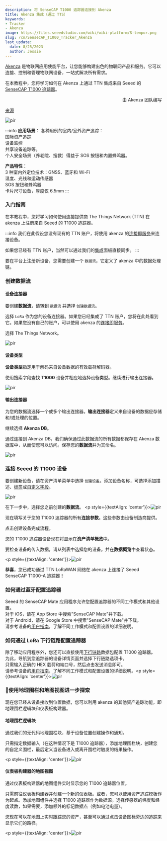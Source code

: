 ```yaml
---
description: 将 SenseCAP T1000 追踪器连接到 Akenza
title: Akenza 集成（通过 TTS）
keywords:
- Tracker
- Akenza
image: https://files.seeedstudio.com/wiki/wiki-platform/S-tempor.png
slug: /cn/SenseCAP_T1000_Tracker_Akenza
last_update:
  date: 8/25/2023
  author: Jessie
---
```


[Akenza](https://akenza.io/) 是物联网应用使能平台，让您能够构建出色的物联网产品和服务。它可以连接、控制和管理物联网设备，一站式解决所有需求。

在本教程中，您将学习如何在 Akenza 上通过 TTN 集成来自 Seeed 的 [SenseCAP T1000 追踪器](https://www.seeedstudio.com/SenseCAP-Card-Tracker-T1000-A-p-5697.html)。
​
<div align="right">
由 Akenza 团队编写
</div>

[来源](https://docs.akenza.io/akenza.io/tutorials/add-devices/how-to-integrate-the-seeed-sensecap-t1000-tracker-on-akenza)

<p style={{textAlign: 'center'}}><img src="https://3656276971-files.gitbook.io/~/files/v0/b/gitbook-x-prod.appspot.com/o/spaces%2F-MMKXTFIN5ZlLOjBlfC4%2Fuploads%2FBvnwVdfDW4JXHXEbrjs3%2FT1000%20tracker.png?alt=media&token=dedacd81-e952-4e83-90bf-f004e99adc08" alt="pir" width={400} height="auto" /></p>


:::info
**应用场景**：
各种用例的室内/室外资产追踪：<br/>
国际资产追踪<br/>
设备监控<br/>
共享设备追踪等。<br/>
个人安全场景（养老院、搜救）得益于 SOS 按钮和内置蜂鸣器。<br/>

**产品特性**：<br/>
3 种室内外定位技术：GNSS、蓝牙和 Wi-Fi<br/>
温度、光线和运动传感器<br/>
SOS 按钮和蜂鸣器<br/>
卡片尺寸设备，厚度仅 6.5mm
:::


### 入门指南

在本教程中，您将学习如何使用连接提供商 The Things Network (TTN) 在 akenza 上注册来自 Seeed 的 T1000 追踪器。

:::info
我们在此假设您没有现有的 TTN 账户，将使用 akenza 的[连接即服务](https://docs.akenza.io/akenza.io/get-started/your-integration)来连接设备。

如果您已经有 TTN 账户，当然可以通过我们的[集成](https://docs.akenza.io/akenza.io/get-started/your-integration#2.-integrations)面板直接同步。
:::

要在平台上注册新设备，您需要创建一个 `数据流`，它定义了 akenza 中的数据处理链。

### 创建数据流

#### 设备连接器

要创建**数据流**，请转到 `数据流` 并选择 `创建数据流`。

选择 `LoRa` 作为您的设备连接器。如果您已经集成了 TTN 账户，您将在此处看到它。如果您没有自己的账户，可以使用 akenza 的[连接即服务](https://docs.akenza.io/akenza.io/get-started/your-integration)。

选择 The Things Network。
<p style={{textAlign: 'center'}}><img src="https://3656276971-files.gitbook.io/~/files/v0/b/gitbook-x-prod.appspot.com/o/spaces%2F-MMKXTFIN5ZlLOjBlfC4%2Fuploads%2FBNwN5xlVesDpVxHQ3H4d%2FT1000-DF.png?alt=media&token=540e39fd-bea3-46dd-84a7-6af601e772f7" alt="pir" width={800} height="auto" /></p>

#### 设备类型

**设备类型**指定用于解码来自设备数据的有效载荷解码器。

使用搜索字段查找 **T1000** 设备并相应地选择设备类型。继续进行输出连接器。

<p style={{textAlign: 'center'}}><img src="https://3656276971-files.gitbook.io/~/files/v0/b/gitbook-x-prod.appspot.com/o/spaces%2F-MMKXTFIN5ZlLOjBlfC4%2Fuploads%2FUuglz0pXA3SEsX59cdxJ%2FT1000-DF-2.png?alt=media&token=16c0dd80-f402-4477-857b-b0de9601b27b" alt="pir" width={800} height="auto" /></p>

#### 输出连接器

为您的数据流选择一个或多个输出连接器。**输出连接器**定义来自设备的数据应存储和/或处理的位置。

继续选择 **Akenza DB**。

通过连接到 Akenza DB，我们确保通过此数据流的所有数据都保存在 Akenza 数据库中，从而使您可以访问。保存您的**数据流**并为其命名。

<p style={{textAlign: 'center'}}><img src="https://3656276971-files.gitbook.io/~/files/v0/b/gitbook-x-prod.appspot.com/o/spaces%2F-MMKXTFIN5ZlLOjBlfC4%2Fuploads%2FSOGhuXN5SrmIMjchCCJP%2FT1000-DF-3.png?alt=media&token=7e43e9ab-1a9a-4609-b1c7-36ceeaf71635" alt="pir" width={800} height="auto" /></p>


### 连接 Seeed 的 T1000 设备

要创建新设备，请在资产清单菜单中选择 `创建设备`。添加设备名称，可选择添加描述、[标签](https://docs.akenza.io/akenza.io/get-started/create-new-device/how-to-use-tags-on-akenza)或[自定义字段](https://docs.akenza.io/akenza.io/get-started/create-new-device/how-to-use-custom-fields-on-akenza)。

<p style={{textAlign: 'center'}}><img src="https://3656276971-files.gitbook.io/~/files/v0/b/gitbook-x-prod.appspot.com/o/spaces%2F-MMKXTFIN5ZlLOjBlfC4%2Fuploads%2FI6gtMgKsAlazzNMO2Umz%2FT1000-CD-1.png?alt=media&token=ef5c5b56-1409-4b89-8893-66ca3bdb5822" alt="pir" width={800} height="auto" /></p>

在下一步中，选择您之前创建的**数据流**。
​<p style={{textAlign: 'center'}}><img src="https://3656276971-files.gitbook.io/~/files/v0/b/gitbook-x-prod.appspot.com/o/spaces%2F-MMKXTFIN5ZlLOjBlfC4%2Fuploads%2FVPZ35a4DKdujIqlP84gR%2FT1000-CD-2.png?alt=media&token=73ced82f-ea7b-436c-a42d-36dc44ec3f12" alt="pir" width={800} height="auto" /></p>

现在填写关于您的 T1000 追踪器的所有**连接参数**。这些参数由设备制造商提供。

点击创建设备完成流程。

您的 T1000 追踪器设备现在将显示在**资产清单概览**中。

要检查设备的传入数据，请从列表中选择您的设备，并在**数据概览**中查看状态。

​<p style={{textAlign: 'center'}}><img src="https://3656276971-files.gitbook.io/~/files/v0/b/gitbook-x-prod.appspot.com/o/spaces%2F-MMKXTFIN5ZlLOjBlfC4%2Fuploads%2Fllgd7HtP8VBZbAgeNU4M%2FT1000-Asset.png?alt=media&token=2665b736-aed6-4533-b7bb-aaa5542f5d67" alt="pir" width={800} height="auto" /></p>

**恭喜**，您已成功通过 TTN LoRaWAN 网络在 akenza 上连接了 Seeed SenseCAP T1000-A 追踪器！

### 如何通过蓝牙配置追踪器

Seeed 的 SenseCAP Mate 应用程序允许您配置追踪器的不同工作模式和其他设置。<br/> 
对于 iOS，请在 App Store 中搜索"SenseCAP Mate"并下载。<br/>
对于 Android，请在 Google Store 中搜索"SenseCAP Mate"并下载。<br/>
请参考设备的[用户指南](https://files.seeedstudio.com/products/SenseCAP/SenseCAP_Tracker/SenseCAP_Tracker_T1000-AB_User_Guide.pdf)，了解不同工作模式和配置设置的详细说明。

### 如何通过 LoRa 下行链路配置追踪器

除了移动应用程序外，您还可以直接使用[下行链路](https://docs.akenza.io/akenza.io/get-started/connectors/downlink)数据包配置 T1000 追踪器。<br/>
为此，导航到您追踪器的设备详情页面并选择下行链路选项卡。<br/>
只需输入正确的 HEX 载荷和端口号，然后点击发送消息即可。<br/>
请参考设备的[用户指南](https://files.seeedstudio.com/products/SenseCAP/SenseCAP_Tracker/SenseCAP_Tracker_T1000-AB_User_Guide.pdf)，了解不同工作模式和配置设置的详细说明。
​
​<p style={{textAlign: 'center'}}><img src="https://3656276971-files.gitbook.io/~/files/v0/b/gitbook-x-prod.appspot.com/o/spaces%2F-MMKXTFIN5ZlLOjBlfC4%2Fuploads%2F5KtoZmSstaZQ7vMLevdo%2FT1000-downlink.png?alt=media&token=e8d29de7-9b7a-4c57-8376-443ceb8c9ee1" alt="pir" width={800} height="auto" /></p>

### 🚀使用地理围栏和地图视图进一步探索

现在您已经从设备接收到位置数据，您可以利用 akenza 的其他资产追踪功能，即地理围栏逻辑块和仪表板构建器。

#### 地理围栏逻辑块

通过我们的无代码地理围栏块，基于设备位置创建操作和通知。

只需指定数据输入（在这种情况下是 T1000 追踪器），添加地理围栏块，创建您的自定义围栏，最后定义当设备进入或离开围栏时触发的结果操作。

​<p style={{textAlign: 'center'}}><img src="https://3656276971-files.gitbook.io/~/files/v0/b/gitbook-x-prod.appspot.com/o/spaces%2F-MMKXTFIN5ZlLOjBlfC4%2Fuploads%2FhlQoCpjhK7JyUYmUTGSg%2FT1000-geofense.png?alt=media&token=835f6423-4474-44d6-8712-cd6c500e6f7f" alt="pir" width={800} height="auto" /></p>

#### 仪表板构建器的地图视图

通过仪表板构建器的地图组件实时显示您的 T1000 追踪器位置。

只需前往仪表板构建器并创建一个新的仪表板。或者，您可以使用资产追踪模板作为起点。添加地图组件并选择 T1000 追踪器作为数据源。选择传感器的纬度和经度读数，如果需要，添加额外的标记数据点（例如电池电量）。

您现在可以在地图上实时跟踪您的资产，甚至可以通过点击设备图标旁边的追踪来显示它们的路径。

​<p style={{textAlign: 'center'}}><img src="https://3656276971-files.gitbook.io/~/files/v0/b/gitbook-x-prod.appspot.com/o/spaces%2F-MMKXTFIN5ZlLOjBlfC4%2Fuploads%2FaCi1AyERgs0q0L1Gidjq%2FT1000-map.png?alt=media&token=5d461816-1e73-48ab-bbd8-3edb8bc139f8" alt="pir" width={800} height="auto" /></p>